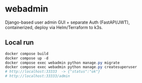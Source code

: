 # webadmin

Django-based user admin GUI + separate Auth (FastAPI/JWT), containerized, deploy via Helm/Terraform to k3s.

## Local run

```powershell
docker compose build
docker compose up -d
docker compose exec webadmin python manage.py migrate
docker compose exec webadmin python manage.py createsuperuser
# http://localhost:33333  -> {"status":"ok"}
# http://localhost:33333/admin
